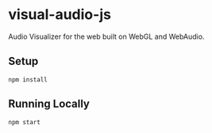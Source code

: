 # visual-audio-js

Audio Visualizer for the web built on WebGL and WebAudio.


## Setup

```
npm install
```

## Running Locally

```
npm start
```
